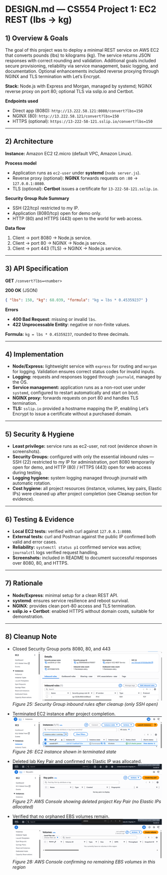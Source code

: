 # DESIGN.md — CS554 Project 1: EC2 REST (lbs → kg)

## 1) Overview & Goals
The goal of this project was to deploy a minimal REST service on AWS EC2 that converts pounds (lbs) to kilograms (kg). The service returns JSON responses with correct rounding and validation. Additional goals included secure provisioning, reliability via service management, basic logging, and documentation. Optional enhancements included reverse proxying through NGINX and TLS termination with Let’s Encrypt.  

**Stack:** Node.js with Express and Morgan, managed by systemd; NGINX reverse proxy on port 80; optional TLS via sslip.io and Certbot.  

**Endpoints used**
- Direct app (8080): `http://13.222.58.121:8080/convert?lbs=150`  
- NGINX (80): `http://13.222.58.121/convert?lbs=150`  
- HTTPS (optional): `https://13-222-58-121.sslip.io/convert?lbs=150`  

---

## 2) Architecture
**Instance:** Amazon EC2 t2.micro (default VPC, Amazon Linux).  

**Process model**
- Application runs as `ec2-user` under **systemd** (`node server.js`).  
- Reverse proxy (optional): **NGINX** forwards requests on `:80` → `127.0.0.1:8080`.  
- TLS (optional): **Certbot** issues a certificate for `13-222-58-121.sslip.io`.  

**Security Group Rule Summary**
- SSH (22/tcp) restricted to my IP.  
- Application (8080/tcp) open for demo only.  
- HTTP (80) and HTTPS (443) open to the world for web access.  

**Data flow**
1. Client → port 8080 → Node.js service.  
2. Client → port 80 → NGINX → Node.js service.  
3. Client → port 443 (TLS) → NGINX → Node.js service.  

---

## 3) API Specification
**GET** `/convert?lbs=<number>`  

**200 OK** (JSON)  
```json
{ "lbs": 150, "kg": 68.039, "formula": "kg = lbs * 0.45359237" }
```  

**Errors**
- **400 Bad Request**: missing or invalid `lbs`.  
- **422 Unprocessable Entity**: negative or non-finite values.  

**Formula:** `kg = lbs * 0.45359237`, rounded to three decimals.  

---

## 4) Implementation
- **Node/Express:** lightweight service with `express` for routing and `morgan` for logging. Validation ensures correct status codes for invalid inputs.  
- **Logging:** requests and responses logged through `journald`, managed by the OS.  
- **Service management:** application runs as a non-root user under `systemd`, configured to restart automatically and start on boot.  
- **NGINX proxy:** forwards requests on port 80 and handles TLS termination.  
- **TLS:** `sslip.io` provided a hostname mapping the IP, enabling Let’s Encrypt to issue a certificate without a purchased domain.  

---

## 5) Security & Hygiene
- **Least privilege:** service runs as ec2-user, not root (evidence shown in screenshots).
- **Security Groups:** configured with only the essential inbound rules — SSH (22) restricted to my IP for administration, port 8080 temporarily open for demo, and HTTP (80) / HTTPS (443) open for web access during testing.
- **Logging hygiene:** system logging managed through journald with automatic rotation.  
- **Cost hygiene:** all project resources (instance, volumes, key pairs, Elastic IPs) were cleaned up after project completion (see Cleanup section for evidence).
---

## 6) Testing & Evidence
- **Local EC2 tests:** verified with curl against `127.0.0.1:8080`.  
- **External tests:** curl and Postman against the public IP confirmed both valid and error cases.  
- **Reliability:** `systemctl status p1` confirmed service was active; `journalctl` logs verified request handling.  
- **Screenshots:** included in README to document successful responses over 8080, 80, and HTTPS.  

---

## 7) Rationale
- **Node/Express**: minimal setup for a clean REST API.  
- **systemd**: ensures service resilience and reboot survival.  
- **NGINX**: provides clean port-80 access and TLS termination.  
- **sslip.io + Certbot**: enabled HTTPS without domain costs, suitable for demonstration.  

---

## 8) Cleanup Note

- Closed Security Group ports 8080, 80, and 443  
![Updated Security Group inbound rules](screenshots/updated-sg.png)  
*Figure 25: Security Group inbound rules after cleanup (only SSH open)*  

- Terminated EC2 instance after project completion.  
![Terminated EC2](screenshots/terminated.png)  
*Figure 26: EC2 instance shown in terminated state*  

- Deleted lab Key Pair and confirmed no Elastic IP was allocated.  
![Deleted Key Pair](screenshots/keydelete.png)  
*Figure 27: AWS Console showing deleted project Key Pair (no Elastic IPs allocated)*  

- Verified that no orphaned EBS volumes remain.  
![Verified EBS volumes](screenshots/volume.png)  
*Figure 28: AWS Console confirming no remaining EBS volumes in this region*  
